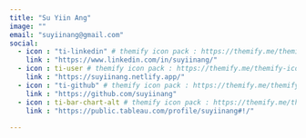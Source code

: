 ```yaml
---
title: "Su Yiin Ang"
image: ""
email: "suyiinang@gmail.com"
social:
  - icon : "ti-linkedin" # themify icon pack : https://themify.me/themify-icons
    link : "https://www.linkedin.com/in/suyiinang/"
  - icon : ti-user # themify icon pack : https://themify.me/themify-icons
    link : "https://suyiinang.netlify.app/"
  - icon : "ti-github" # themify icon pack : https://themify.me/themify-icons
    link : "https://github.com/suyiinang"
  - icon : ti-bar-chart-alt # themify icon pack : https://themify.me/themify-icons
    link : "https://public.tableau.com/profile/suyiinang#!/"
    
---
```


